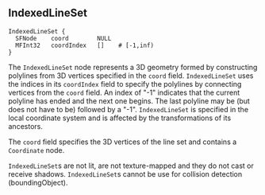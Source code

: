 ## IndexedLineSet

```
IndexedLineSet {
  SFNode    coord        NULL
  MFInt32   coordIndex   []    # [-1,inf)
}
```

The `IndexedLineSet` node represents a 3D geometry formed by constructing
polylines from 3D vertices specified in the `coord` field. `IndexedLineSet` uses
the indices in its `coordIndex` field to specify the polylines by connecting
vertices from the `coord` field. An index of "-1" indicates that the current
polyline has ended and the next one begins. The last polyline may be (but does
not have to be) followed by a "-1". `IndexedLineSet` is specified in the local
coordinate system and is affected by the transformations of its ancestors.

The `coord` field specifies the 3D vertices of the line set and contains a
`Coordinate` node.

`IndexedLineSet`s are not lit, are not texture-mapped and they do not cast or
receive shadows. `IndexedLineSet`s cannot be use for collision detection
(boundingObject).

